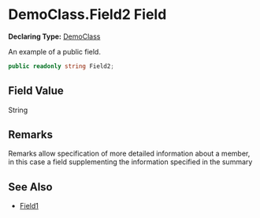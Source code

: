 # DemoClass.Field2 Field

**Declaring Type:** [DemoClass](../Type.md)

An example of a public field.

```csharp
public readonly string Field2;
```

## Field Value

String

## Remarks

Remarks allow specification of more detailed information about a member, in this case a field supplementing the information specified in the summary

## See Also

- [Field1](Field1.md)
